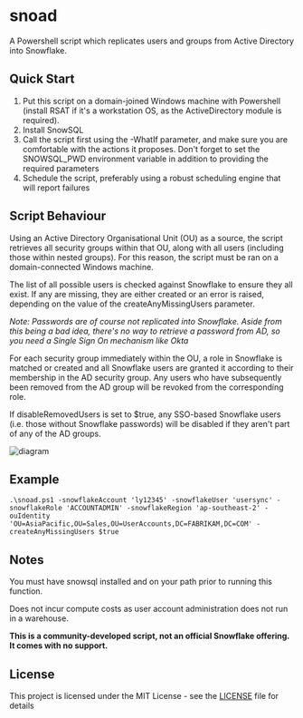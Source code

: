 # snoad

A Powershell script which replicates users and groups from Active Directory into Snowflake.

## Quick Start
1) Put this script on a domain-joined Windows machine with Powershell (install RSAT if it's a workstation OS, as the ActiveDirectory module is required).
2) Install SnowSQL
3) Call the script first using the -WhatIf parameter, and make sure you are comfortable with the actions it proposes. Don't forget to set the SNOWSQL_PWD environment variable in addition to providing the required parameters
4) Schedule the script, preferably using a robust scheduling engine that will report failures

## Script Behaviour
Using an Active Directory Organisational Unit (OU) as a source, the script retrieves all security groups within that OU, along with all users (including those within nested groups). For this reason, the script 
must be ran on a domain-connected Windows machine.

The list of all possible users is checked against Snowflake to ensure they all exist. If any are missing, they are either created or an error is raised, depending on the value of the createAnyMissingUsers parameter.

_Note: Passwords are of course not replicated into Snowflake. Aside from this being a bad idea, there's no way to retrieve a password from AD, so you need a Single Sign On mechanism like Okta_

For each security group immediately within the OU, a role in Snowflake is matched or created and all Snowflake users are granted it according to their membership in the AD security group. Any users who have subsequently been removed from the AD group will be revoked from the corresponding role.

If disableRemovedUsers is set to $true, any SSO-based Snowflake users (i.e. those without Snowflake passwords) will be disabled if they aren't part of any of the AD groups.

![diagram](diagram.png "Diagram")

## Example
```
.\snoad.ps1 -snowflakeAccount 'ly12345' -snowflakeUser 'usersync' -snowflakeRole 'ACCOUNTADMIN' -snowflakeRegion 'ap-southeast-2' -ouIdentity 'OU=AsiaPacific,OU=Sales,OU=UserAccounts,DC=FABRIKAM,DC=COM' -createAnyMissingUsers $true
```

## Notes

You must have snowsql installed and on your path prior to running this function.

Does not incur compute costs as user account administration does not run in a warehouse.

**This is a community-developed script, not an official Snowflake offering. It comes with no support.**

## License

This project is licensed under the MIT License - see the [LICENSE](LICENSE) file for details

